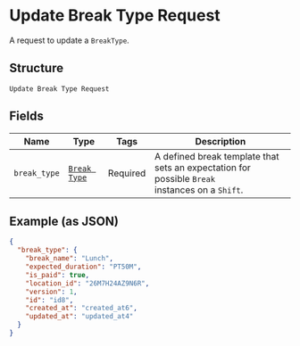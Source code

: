 
# Update Break Type Request

A request to update a `BreakType`.

## Structure

`Update Break Type Request`

## Fields

| Name | Type | Tags | Description |
|  --- | --- | --- | --- |
| `break_type` | [`Break Type`](../../doc/models/break-type.md) | Required | A defined break template that sets an expectation for possible `Break`<br>instances on a `Shift`. |

## Example (as JSON)

```json
{
  "break_type": {
    "break_name": "Lunch",
    "expected_duration": "PT50M",
    "is_paid": true,
    "location_id": "26M7H24AZ9N6R",
    "version": 1,
    "id": "id8",
    "created_at": "created_at6",
    "updated_at": "updated_at4"
  }
}
```

